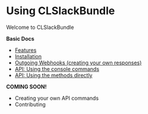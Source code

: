 Using CLSlackBundle
===================

Welcome to CLSlackBundle

**Basic Docs**

* [Features](features.md)
* [Installation](installation.md)
* [Outgoing Webhooks (creating your own responses)](outgoing-webhooks.md)
* [API: Using the console commands](api-commands.md)
* [API: Using the methods directly](api-methods.md)

**COMING SOON!**

* Creating your own API commands
* Contributing
